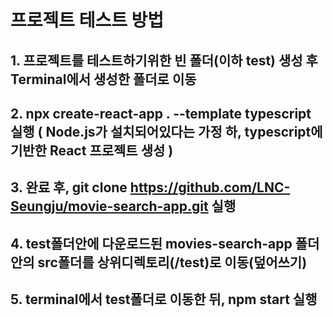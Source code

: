 # 프로젝트 테스트 방법
## 1. 프로젝트를 테스트하기위한 빈 폴더(이하 test) 생성 후 Terminal에서 생성한 폴더로 이동
## 2. npx create-react-app . --template typescript 실행 ( Node.js가 설치되어있다는 가정 하, typescript에 기반한 React 프로젝트 생성 )
## 3. 완료 후, git clone https://github.com/LNC-Seungju/movie-search-app.git 실행
## 4. test폴더안에 다운로드된 movies-search-app 폴더 안의 src폴더를 상위디렉토리(/test)로 이동(덮어쓰기)
## 5. terminal에서 test폴더로 이동한 뒤, npm start 실행
